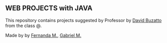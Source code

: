 ## WEB PROJECTS with JAVA

This repository contains projects suggested by Professor by <a href="https://github.com/davidbuzatto">David Buzatto</a> from the class @.

Made by by <a href="https://github.com/Sunref">Fernanda M.</a>, <a href="https://github.com/gm64x">Gabriel M.</a>
